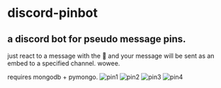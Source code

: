 # discord-pinbot
## a discord bot for pseudo message pins.

just react to a message with the 📌 and your message will be sent as an embed to a specified channel. wowee.

requires mongodb + pymongo.
![pin1](https://files.catbox.moe/c4onb1.PNG)
![pin2](https://files.catbox.moe/pee7z3.PNG)
![pin3](https://files.catbox.moe/dkmpvj.PNG)
![pin4](https://files.catbox.moe/eel9tf.PNG)
